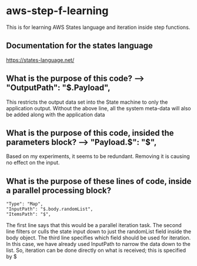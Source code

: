 # aws-step-f-learning

This is for learning AWS States language and iteration inside step functions.

## Documentation for the states language

https://states-language.net/

## What is the purpose of this code? --> "OutputPath": "$.Payload",

This restricts the output data set into the State machine to only the application output. Without the above line, all the system meta-data will also be added along with the application data

## What is the purpose of this code, insided the parameters block? --> "Payload.$": "$",

Based on my experiments, it seems to be redundant. Removing it is causing no effect on the input.

## What is the purpose of these lines of code, inside a parallel processing block?
```
"Type": "Map",
"InputPath": "$.body.randomList",
"ItemsPath": "$",
```

The first line says that this would be a parallel iteration task. 
The second line filters or culls the state input down to just the randomList field inside the body object.
The third line specifies which field should be used for iteration. In this case, we have already used InputPath to narrow the data down to the list. So, iteration can be done directly on what is received; this is specified by $ 
